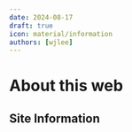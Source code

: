 ```yaml
---
date: 2024-08-17
draft: true
icon: material/information
authors: [wjlee]
---
```

# About this web
## Site Information

